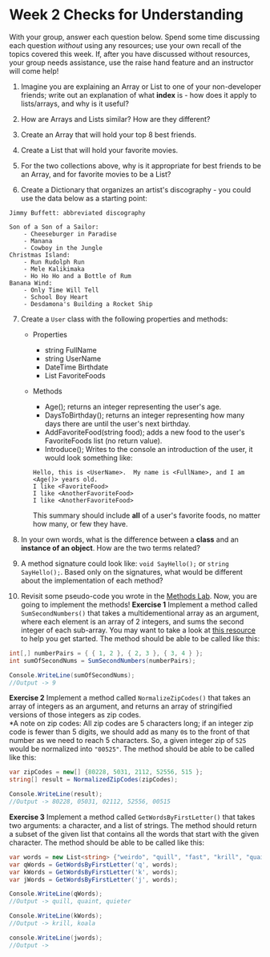 # Week 2 Checks for Understanding

With your group, answer each question below.  Spend some time discussing each question _without_ using any resources; use your own recall of the topics covered this week.  If, after you have discussed without resources, your group needs assistance, use the raise hand feature and an instructor will come help!

1. Imagine you are explaining an Array or List to one of your non-developer friends; write out an explanation of what **index** is - how does it apply to lists/arrays, and why is it useful?

2. How are Arrays and Lists similar?  How are they different?

3. Create an Array that will hold your top 8 best friends.

4. Create a List that will hold your favorite movies.

5. For the two collections above, why is it appropriate for best friends to be an Array, and for favorite movies to be a List?

6. Create a Dictionary that organizes an artist's discography - you could use the data below as a starting point:
```
Jimmy Buffett: abbreviated discography

Son of a Son of a Sailor:
    - Cheeseburger in Paradise
    - Manana
    - Cowboy in the Jungle
Christmas Island:
    - Run Rudolph Run
    - Mele Kalikimaka
    - Ho Ho Ho and a Bottle of Rum
Banana Wind:
    - Only Time Will Tell
    - School Boy Heart
    - Desdamona's Building a Rocket Ship
```

<!-- Jimmy Buffett lol. This is gold. I bet there is 0% chance our students will understand who/what a Jimmy Buffett is. -->

7. Create a `User` class with the following properties and methods:
    * Properties
        - string FullName
        - string UserName
        - DateTime Birthdate
        - List<string> FavoriteFoods

    * Methods
        - Age(); returns an integer representing the user's age.
        - DaysToBirthday(); returns an integer representing how many days there are until the user's next birthday.
        - AddFavoriteFood(string food); adds a new food to the user's FavoriteFoods list (no return value).
        - Introduce(); Writes to the console an introduction of the user, it would look something like:
        ```
        Hello, this is <UserName>.  My name is <FullName>, and I am <Age()> years old.
        I like <FavoriteFood>
        I like <AnotherFavoriteFood>
        I like <AnotherFavoriteFood>
        ```
        This summary should include **all** of a user's favorite foods, no matter how many, or few they have.

8. In your own words, what is the difference between a **class** and an **instance of an object**.  How are the two terms related?

9. A method signature could look like: `void SayHello();` or `string SayHello();`.  Based only on the signatures, what would be different about the implementation of each method?

10.  Revisit some pseudo-code you wrote in the [Methods Lab](/Mod1/Labs/Week3/Methods.md).  Now, you are going to implement the methods!
**Exercise 1**
Implement a method called `SumSecondNumbers()` that takes a multidementional array as an argument, where each element is an array of 2 integers, and sums the second integer of each sub-array.  You may want to take a look at [this resource](https://docs.microsoft.com/en-us/dotnet/csharp/programming-guide/arrays/passing-arrays-as-arguments#passing-multidimensional-arrays-as-arguments) to help you get started.  The method should be able to be called like this:

```c#
int[,] numberPairs = { { 1, 2 }, { 2, 3 }, { 3, 4 } };
int sumOfSecondNums = SumSecondNumbers(numberPairs);

Console.WriteLine(sumOfSecondNums);
//Output -> 9
```

<!-- Love to see you circling back on the pseudocode that students wrote in the labs! This could be a great pattern to try to continue as we move forward! -->

**Exercise 2**
Implement a method called `NormalizeZipCodes()` that takes an array of integers as an argument, and returns an array of stringified versions of those integers as zip codes.  
*A note on zip codes:  All zip codes are 5 characters long; if an integer zip code is fewer than 5 digits, we should add as many `0`s to the front of that number as we need to reach 5 characters.  So, a given integer zip of `525` would be normalized into `"00525"`.  The method should be able to be called like this:
```c#
var zipCodes = new[] {80228, 5031, 2112, 52556, 515 };
string[] result = NormalizedZipCodes(zipCodes);

Console.WriteLine(result);
//Output -> 80228, 05031, 02112, 52556, 00515
```

**Exercise 3**
Implement a method called `GetWordsByFirstLetter()` that takes two arguments: a character, and a list of strings.  The method should return a subset of the given list that contains all the words that start with the given character.  The method should be able to be called like this:

```c#
var words = new List<string> {"weirdo", "quill", "fast", "krill", "quaint", "quieter", "koala"};
var qWords = GetWordsByFirstLetter('q', words);
var kWords = GetWordsByFirstLetter('k', words);
var jWords = GetWordsByFirstLetter('j', words);

Console.WriteLine(qWords);
//Output -> quill, quaint, quieter

Console.WriteLine(kWords);
//Output -> krill, koala

console.WriteLine(jwords);
//Output -> 
```
